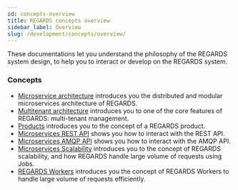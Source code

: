 ```yaml
---
id: concepts-overview
title: REGARDS concepts overview
sidebar_label: Overview
slug: /development/concepts/overview/
---
```


These documentations let you understand the philosophy of the REGARDS system design, to help you to interact or develop
on the REGARDS system.

### Concepts

- [Microservice architecture](./02-microservices.md) introduces you the distributed and modular microservices
  architecture
  of REGARDS.
- [Multitenant architecture](./03-multitenant.md) introduces you to one of the core features of REGARDS: multi-tenant
  management.
- [Products](./04-products.md) introduces you to the concept of a REGARDS product.
- [Microservices REST API](./05-rest-api.md) shows you how to interact with the REST API.
- [Microservices AMQP API](./06-amqp-api.md) shows you how to interact with the AMQP API.
- [Microservices Scalability](./07-scalability.md) introduces you to the concept of REGARDS scalability, and how REGARDS
  handle
  large volume of requests using Jobs.
- [REGARDS Workers](./08-workers.md) introduces you the concept of REGARDS Workers to handle large volume of requests
  efficiently.
